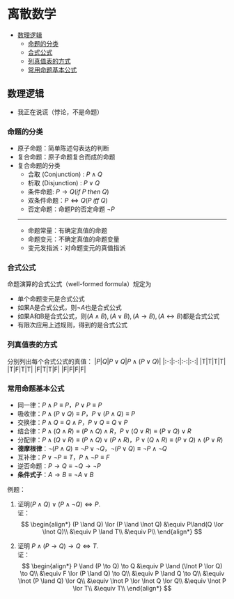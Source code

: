 <!-- 离散数学 -->
<meta name="viewport" content="width=device-width, initial-scale=1.0">

# 离散数学 <!-- omit in toc -->
- [数理逻辑](#数理逻辑)
  - [命题的分类](#命题的分类)
  - [合式公式](#合式公式)
  - [列真值表的方式](#列真值表的方式)
  - [常用命题基本公式](#常用命题基本公式)

## 数理逻辑

- 我正在说谎（悖论，不是命题）  

### 命题的分类
- 原子命题：简单陈述句表达的判断
- 复合命题：原子命题复合而成的命题
- 复合命题的分类
  - 合取 (Conjunction) : $P∧Q$
  - 析取 (Disjunction) : $P∨Q$
  - 条件命题: $P→Q ( if\ P\ then\ Q )$
  - 双条件命题：$P\iff Q ( P\ iff\ Q )$
  - 否定命题：命题P的否定命题 $¬P$
  ---
  - 命题常量：有确定真值的命题
  - 命题变元：不确定真值的命题变量
  - 变元发指派：对命题变元的真值指派

### 合式公式
命题演算的合式公式（well-formed formula）规定为
- 单个命题变元是合式公式
- 如果A是合式公式，则$¬A$也是合式公式
- 如果A和B是合式公式，则$(A∧B),(A∨B),(A→B),(A↔B)$都是合式公式
- 有限次应用上述规则，得到的是合式公式

### 列真值表的方式
分别列出每个合式公式的真值：
|$P$|$Q$|$P \lor Q$|$P \land (P \lor Q)$|
|:-:|:-:|:-:|:-:|
|T|T|T|T|
|T|F|T|T|
|F|T|T|F|
|F|F|F|F|

### 常用命题基本公式
- 同一律：$P∧P≡P$，$P∨P≡P$
- 吸收律：$P∧(P∨Q)≡P$，$P∨(P∧Q)≡P$
- 交换律：$P∧Q≡Q∧P$，$P∨Q≡Q∨P$
- 结合律：$P∧(Q∧R)≡(P∧Q)∧R$，$P∨(Q∨R)≡(P∨Q)∨R$
- 分配律：$P∧(Q∨R)≡(P∧Q)∨(P∧R)$，$P∨(Q∧R)≡(P∨Q)∧(P∨R)$
- **德摩根律**：$¬(P∧Q)≡¬P∨¬Q$，$¬(P∨Q)≡¬P∧¬Q$
- 互补律：$P∨¬P≡T$，$P∧¬P≡F$
- 逆否命题：$P→Q≡¬Q→¬P$
- **条件式子**：$A \to B ≡ \lnot A \lor B$

例题：  

1. 证明$(P \land Q) \lor (P \land \lnot Q) \iff P.$  
证：
$$
\begin{align*}
    (P \land Q) \lor (P \land \lnot Q) &\equiv P\land(Q \lor \lnot Q)\\
    &\equiv P \land T\\
    &\equiv P\\
\end{align*}
$$

2. 证明 $P \land (P \to Q) \to Q \iff T$.  
证：
$$
\begin{align*}
    P \land (P \to Q) \to Q 
    &\equiv P \land (\lnot P \lor Q) \to Q\\
    &\equiv F \lor (P \land Q) \to Q\\
    &\equiv P \land Q \to Q\\
    &\equiv \lnot (P \land Q) \lor Q\\
    &\equiv \lnot P \lor \lnot Q \lor Q\\
    &\equiv \lnot P \lor T\\
    &\equiv T\\
\end{align*}
$$




